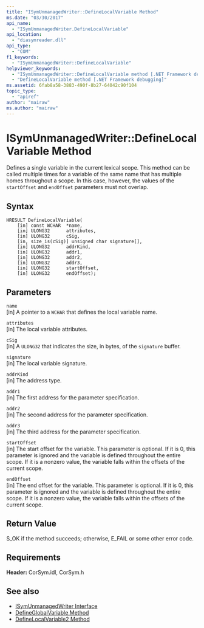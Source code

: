 ```yaml
---
title: "ISymUnmanagedWriter::DefineLocalVariable Method"
ms.date: "03/30/2017"
api_name: 
  - "ISymUnmanagedWriter.DefineLocalVariable"
api_location: 
  - "diasymreader.dll"
api_type: 
  - "COM"
f1_keywords: 
  - "ISymUnmanagedWriter::DefineLocalVariable"
helpviewer_keywords: 
  - "ISymUnmanagedWriter::DefineLocalVariable method [.NET Framework debugging]"
  - "DefineLocalVariable method [.NET Framework debugging]"
ms.assetid: 6fab8a58-3883-490f-8b27-64042c90f104
topic_type: 
  - "apiref"
author: "mairaw"
ms.author: "mairaw"
---
```

# ISymUnmanagedWriter::DefineLocalVariable Method
Defines a single variable in the current lexical scope. This method can be called multiple times for a variable of the same name that has multiple homes throughout a scope. In this case, however, the values of the `startOffset` and `endOffset` parameters must not overlap.  
  
## Syntax  
  
```  
HRESULT DefineLocalVariable(  
    [in] const WCHAR  *name,  
    [in] ULONG32      attributes,  
    [in] ULONG32      cSig,  
    [in, size_is(cSig)] unsigned char signature[],  
    [in] ULONG32      addrKind,  
    [in] ULONG32      addr1,  
    [in] ULONG32      addr2,  
    [in] ULONG32      addr3,  
    [in] ULONG32      startOffset,  
    [in] ULONG32      endOffset);  
```  
  
## Parameters  
 `name`  
 [in] A pointer to a `WCHAR` that defines the local variable name.  
  
 `attributes`  
 [in] The local variable attributes.  
  
 `cSig`  
 [in] A `ULONG32` that indicates the size, in bytes, of the `signature` buffer.  
  
 `signature`  
 [in] The local variable signature.  
  
 `addrKind`  
 [in] The address type.  
  
 `addr1`  
 [in] The first address for the parameter specification.  
  
 `addr2`  
 [in] The second address for the parameter specification.  
  
 `addr3`  
 [in] The third address for the parameter specification.  
  
 `startOffset`  
 [in] The start offset for the variable. This parameter is optional. If it is 0, this parameter is ignored and the variable is defined throughout the entire scope. If it is a nonzero value, the variable falls within the offsets of the current scope.  
  
 `endOffset`  
 [in] The end offset for the variable. This parameter is optional. If it is 0, this parameter is ignored and the variable is defined throughout the entire scope. If it is a nonzero value, the variable falls within the offsets of the current scope.  
  
## Return Value  
 S_OK if the method succeeds; otherwise, E_FAIL or some other error code.  
  
## Requirements  
 **Header:** CorSym.idl, CorSym.h  
  
## See also
- [ISymUnmanagedWriter Interface](../../../../docs/framework/unmanaged-api/diagnostics/isymunmanagedwriter-interface.md)
- [DefineGlobalVariable Method](../../../../docs/framework/unmanaged-api/diagnostics/isymunmanagedwriter-defineglobalvariable-method.md)
- [DefineLocalVariable2 Method](../../../../docs/framework/unmanaged-api/diagnostics/isymunmanagedwriter2-definelocalvariable2-method.md)
